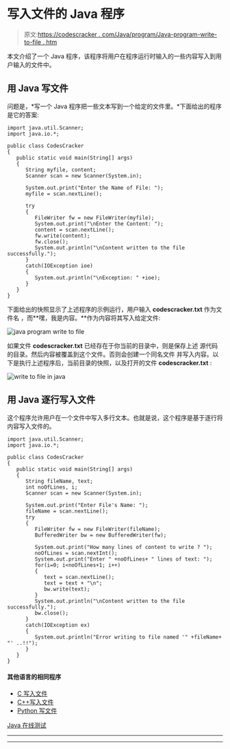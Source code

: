 # 写入文件的 Java 程序

> 原文:[https://codescracker . com/Java/program/Java-program-write-to-file . htm](https://codescracker.com/java/program/java-program-write-to-file.htm)

本文介绍了一个 Java 程序，该程序将用户在程序运行时输入的一些内容写入到用户输入的文件中。

## 用 Java 写文件

问题是，*写一个 Java 程序把一些文本写到一个给定的文件里。*下面给出的程序是它的答案:

```
import java.util.Scanner;
import java.io.*;

public class CodesCracker
{
   public static void main(String[] args)
   {
      String myfile, content;
      Scanner scan = new Scanner(System.in);

      System.out.print("Enter the Name of File: ");
      myfile = scan.nextLine();

      try
      {
         FileWriter fw = new FileWriter(myfile);
         System.out.print("\nEnter the Content: ");
         content = scan.nextLine();
         fw.write(content);
         fw.close();
         System.out.println("\nContent written to the file successfully.");
      }
      catch(IOException ioe)
      {
         System.out.println("\nException: " +ioe);
      }
   }
}
```

下面给出的快照显示了上述程序的示例运行，用户输入 **codescracker.txt** 作为文件名 ，而**嘿，我是内容。**作为内容将其写入给定文件:

![java program write to file](../Images/cb64fd12fd5f9e1f262605df2829434f.png)

如果文件 **codescracker.txt** 已经存在于你当前的目录中，则是保存上述 源代码的目录。然后内容被覆盖到这个文件。否则会创建一个同名文件 并写入内容。以下是执行上述程序后，当前目录的快照，以及打开的文件 **codescracker.txt** :

![write to file in java](../Images/d11e93269903089ea24f59223001375f.png)

## 用 Java 逐行写入文件

这个程序允许用户在一个文件中写入多行文本。也就是说，这个程序是基于逐行将内容写入文件的。

```
import java.util.Scanner;
import java.io.*;

public class CodesCracker
{
   public static void main(String[] args)
   {
      String fileName, text;
      int noOfLines, i;
      Scanner scan = new Scanner(System.in);

      System.out.print("Enter File's Name: ");
      fileName = scan.nextLine();
      try
      {
         FileWriter fw = new FileWriter(fileName);
         BufferedWriter bw = new BufferedWriter(fw);

         System.out.print("How many lines of content to write ? ");
         noOfLines = scan.nextInt();
         System.out.print("Enter " +noOfLines+ " lines of text: ");
         for(i=0; i<noOfLines+1; i++)
         {
            text = scan.nextLine();
            text = text + "\n";
            bw.write(text);
         }
         System.out.println("\nContent written to the file successfully.");
         bw.close();
      }
      catch(IOException ex)
      {
         System.out.println("Error writing to file named '" +fileName+ "' ..!!");
      }
   }
}
```

#### 其他语言的相同程序

*   [C 写入文件](/c/program/c-program-write-file.htm)
*   [C++写入文件](/cpp/program/cpp-program-write-file.htm)
*   [Python 写文件](/python/program/python-program-write-to-file.htm)

[Java 在线测试](/exam/showtest.php?subid=1)

* * *

* * *